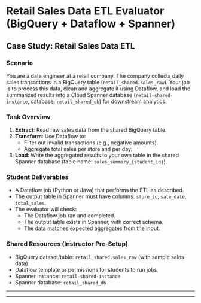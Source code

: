 # Retail Sales Data ETL Evaluator (BigQuery + Dataflow + Spanner)

## Case Study: Retail Sales Data ETL

### Scenario

You are a data engineer at a retail company. The company collects daily sales transactions in a BigQuery table (`retail_shared.sales_raw`). Your job is to process this data, clean and aggregate it using Dataflow, and load the summarized results into a Cloud Spanner database (`retail-shared-instance`, database: `retail_shared_db`) for downstream analytics.

### Task Overview

1. **Extract**: Read raw sales data from the shared BigQuery table.
2. **Transform**: Use Dataflow to:
   - Filter out invalid transactions (e.g., negative amounts).
   - Aggregate total sales per store and per day.
3. **Load**: Write the aggregated results to your own table in the shared Spanner database (table name: `sales_summary_{student_id}`).

### Student Deliverables

- A Dataflow job (Python or Java) that performs the ETL as described.
- The output table in Spanner must have columns: `store_id`, `sale_date`, `total_sales`.
- The evaluator will check:
  - The Dataflow job ran and completed.
  - The output table exists in Spanner, with correct schema.
  - The data matches expected aggregates from the input.

### Shared Resources (Instructor Pre-Setup)

- BigQuery dataset/table: `retail_shared.sales_raw` (with sample sales data)
- Dataflow template or permissions for students to run jobs
- Spanner instance: `retail-shared-instance`
- Spanner database: `retail_shared_db`

---

---
